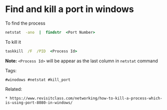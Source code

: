 # Find and kill a port in windows
To find the process
```cmd
netstat  -ano  |  findstr  <Port Number>
```
To kill it 
```cmd
taskkill  /F  /PID  <Process Id>
```
**Note:** ```<Process Id>``` will be appear as the last column in
```netstat``` command

Tags:
```
#winodows #netstat #kill_port
```

Related:
```
* https://www.revisitclass.com/networking/how-to-kill-a-process-which-is-using-port-8080-in-windows/
```
